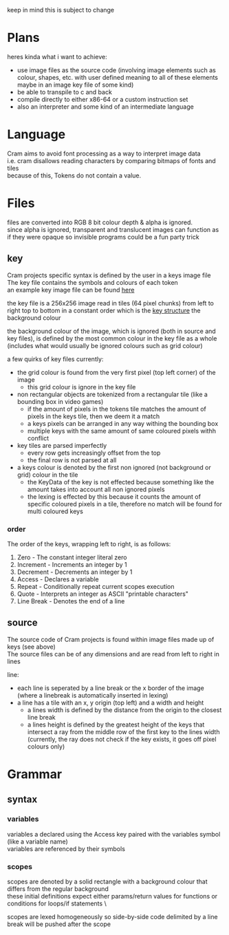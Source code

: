 keep in mind this is subject to change

# Plans

heres kinda what i want to achieve:
- use image files as the source code (involving image elements such as colour, shapes, etc. with user defined meaning to all of these elements maybe in an image key file of some kind)
- be able to transpile to c and back
- compile directly to either x86-64 or a custom instruction set
- also an interpreter and some kind of an intermediate language

# Language

Cram aims to avoid font processing as a way to interpret image data             \
i.e. cram disallows reading characters by comparing bitmaps of fonts and tiles  \
because of this, Tokens do not contain a value.

# Files

files are converted into RGB 8 bit colour depth & alpha is ignored. \
since alpha is ignored, transparent and translucent images can function as if they were opaque so invisible programs could be a fun party trick

## key

Cram projects specific syntax is defined by the user in a keys image file   \
The key file contains the symbols and colours of each token                 \
an example key image file can be found [here](examples/key.png)

the key file is a 256x256 image read in tiles (64 pixel chunks) from left to right top to bottom in a constant order which is the [key structure](https://github.com/aymey/cram/blob/main/src/processing.rs#L7)
the background colour

the background colour of the image, which is ignored (both in source and key files), is defined by the most common colour in the key file as a whole (includes what would usually be ignored colours such as grid colour)

a few quirks of key files currently:
- the grid colour is found from the very first pixel (top left corner) of the image
    - this grid colour is ignore in the key file
- non rectangular objects are tokenized from a rectangular tile (like a bounding box in video games)
    - if the amount of pixels in the tokens tile matches the amount of pixels in the keys tile, then we deem it a match
    - a keys pixels can be arranged in any way withing the bounding box
    - multiple keys with the same amount of same coloured pixels withh conflict
- key tiles are parsed imperfectly
    - every row gets increasingly offset from the top
    - the final row is not parsed at all
- a keys colour is denoted by the first non ignored (not background or grid) colour in the tile
    - the KeyData of the key is not effected because something like the amount takes into account all non ignored pixels
    - the lexing is effected by this because it counts the amount of specific coloured pixels in a tile, therefore no match will be found for multi coloured keys
### order

The order of the keys, wrapping left to right, is as follows:
1. Zero         -   The constant integer literal zero
2. Increment    -   Increments an integer by 1
3. Decrement    -   Decrements an integer by 1
4. Access       -   Declares a variable
5. Repeat       -   Conditionally repeat current scopes execution
6. Quote        -   Interprets an integer as ASCII "printable characters"
7. Line Break   -   Denotes the end of a line

## source

The source code of Cram projects is found within image files made up of keys (see above)    \
The source files can be of any dimensions and are read from left to right in lines

line:
- each line is seperated by a line break or the x border of the image (where a linebreak is automatically inserted in lexing)
- a line has a tile with an x, y origin (top left) and a width and height
    - a lines width is defined by the distance from the origin to the closest line break
    - a lines height is defined by the greatest height of the keys that intersect a ray from the middle row of the first key to the lines width (currently, the ray does not check if the key exists, it goes off pixel colours only)

# Grammar

## syntax

### variables

variables a declared using the Access key paired with the variables symbol (like a variable name)   \
variables are referenced by their symbols

### scopes

scopes are denoted by a solid rectangle with a background colour that differs from the regular background           \
these initial definitions expect either params/return values for functions or conditions for loops/if statements    \

scopes are lexed homogeneously so side-by-side code delimited by a line break will be pushed after the scope
